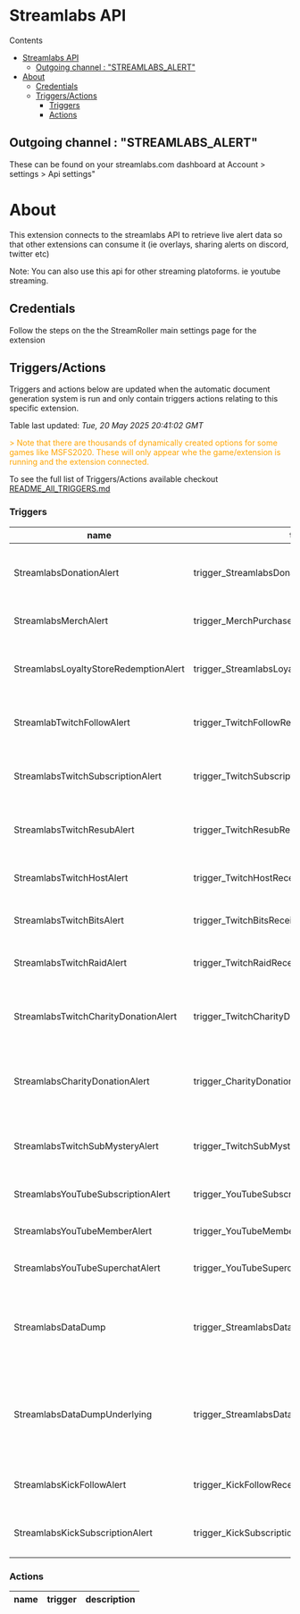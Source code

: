 <!-- this file will be auto updated for triggers and actions when the apidocs automatic
document builder is run.
To have the triggers and actions inserted do not remove the tags 'ReplaceTAGFor...' below
To run go to 'StreamRoller\docs\apidocs' and run 'node readmebuilder.mjs'
The script will parse files in the extensions directory looking for "triggersandactions ="
if found it will attempt to load hte file and use the exported 'triggersandactions' variable
to create the tables shown in the parsed README.md files
This was the only way I could find to autoupdate the triggers and actions lists
 -->
# Streamlabs API

Contents

- [Streamlabs API](#streamlabs-api)
  - [Outgoing channel : "STREAMLABS\_ALERT"](#outgoing-channel--streamlabs_alert)
- [About](#about)
  - [Credentials](#credentials)
  - [Triggers/Actions](#triggersactions)
    - [Triggers](#triggers)
    - [Actions](#actions)

## Outgoing channel : "STREAMLABS_ALERT"

These can be found on your streamlabs.com dashboard at Account > settings > Api settings"

# About

This extension connects to the streamlabs API to retrieve live alert data so that other extensions can consume it (ie overlays, sharing alerts on discord, twitter etc)

Note: You can also use this api for other streaming platoforms. ie youtube streaming.

## Credentials

Follow the steps on the the StreamRoller main settings page for the extension

## Triggers/Actions



Triggers and actions below are updated when the automatic document generation system is run and only contain triggers actions relating to this specific extension.

Table last updated: *Tue, 20 May 2025 20:41:02 GMT*

<div style='color:orange'>> Note that there are thousands of dynamically created options for some games like MSFS2020. These will only appear whe the game/extension is running and the extension connected.</div>

To see the full list of Triggers/Actions available checkout [README_All_TRIGGERS.md](https://github.com/SilenusTA/StreamRoller/blob/master/README_All_TRIGGERS.md)

### Triggers

| name | trigger | description |
| --- | --- | --- |
| StreamlabsDonationAlert | trigger_StreamlabsDonationReceived | A Streamlabs donation was received |
| StreamlabsMerchAlert | trigger_MerchPurchaseReceived | Someone purchased your Merch |
| StreamlabsLoyaltyStoreRedemptionAlert | trigger_StreamlabsLoyaltyStoreRedemptionReceived | Someone Reddemed something from your LoyaltyStore |
| StreamlabTwitchFollowAlert | trigger_TwitchFollowReceived | A Viewer Followed your twitch stream |
| StreamlabsTwitchSubscriptionAlert | trigger_TwitchSubscriptionReceived | Someone Subscribed to your twitch stream |
| StreamlabsTwitchResubAlert | trigger_TwitchResubReceived | Someone Resubed to your twitch stream |
| StreamlabsTwitchHostAlert | trigger_TwitchHostReceived | Someone Hosted your stream on twitch |
| StreamlabsTwitchBitsAlert | trigger_TwitchBitsReceived | Someone Donated bits on Twitch |
| StreamlabsTwitchRaidAlert | trigger_TwitchRaidReceived | Someone Raided your stream on Twitch |
| StreamlabsTwitchCharityDonationAlert | trigger_TwitchCharityDonationReceived | Someone donated to charity on your Twitch stream |
| StreamlabsCharityDonationAlert | trigger_CharityDonationReceived | Someone donated to charity on your StreamLabs Charity |
| StreamlabsTwitchSubMysteryAlert | trigger_TwitchSubMysteryGiftReceived | Someone gifted some subs on your Twitch stream |
| StreamlabsYouTubeSubscriptionAlert | trigger_YouTubeSubscriptionReceived | Someone Subscribed on YouTube |
| StreamlabsYouTubeMemberAlert | trigger_YouTubeMemberReceived | A Member joined on YouTube |
| StreamlabsYouTubeSuperchatAlert | trigger_YouTubeSuperchatReceived | Someone Superchated on YouTube |
| StreamlabsDataDump | trigger_StreamlabsDataDump | Stream labs data dump, ie subs/month, top10 donators etc etc |
| StreamlabsDataDumpUnderlying | trigger_StreamlabsDataDumpUnderlying | Stream labs Underlying data dump, ie subs/month, top10 donators etc etc |
| StreamlabsKickFollowAlert | trigger_KickFollowReceived | A Viewer Followed your Kick stream |
| StreamlabsKickSubscriptionAlert | trigger_KickSubscriptionReceived | Someone Subscribed to your Kick stream |


### Actions

| name | trigger | description |
| --- | --- | --- |

